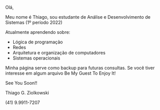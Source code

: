 Olá, 

Meu nome é Thiago, sou estudante de Análise e Desenvolvimento de Sistemas (1º período 2022)

Atualmente aprendendo sobre:

- Lógica de programação
- Redes
- Arquitetura e organização de computadores
- Sistemas operacionais

Minha página serve como backup para futuras consultas. Se você tiver interesse em algum arquivo Be My Guest To Enjoy It!



See You Soon!!

Thiago G. Ziolkowski

(41) 9.9911-7207



<!--- COMENTÁRIOS OCULTOS --->
